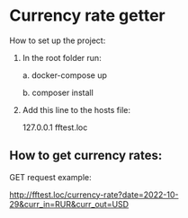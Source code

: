 # Currency rate getter

How to set up the project:
1. In the root folder run: 

    a. docker-compose up
    
    b. composer install

 

2. Add this line to the hosts file:

   127.0.0.1 fftest.loc

## How to get currency rates:
GET request example:

http://fftest.loc/currency-rate?date=2022-10-29&curr_in=RUR&curr_out=USD

